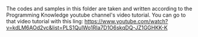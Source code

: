 The codes and samples in this folder are taken and written according to the Programming Knowledge youtube channel's video tutorial. You can go to that video tutorial
with this ling: https://www.youtube.com/watch?v=kdLM6AOd2vc&list=PLS1QulWo1RIa7D1O6skqDQ-JZ1GGHKK-K
